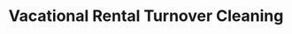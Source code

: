 ---
title: Vacational Rental Turnover Cleaning
permalink: "/vacational-rental-turnover-cleaning/"
banner-image: ../images/service-category/complete-janitorial-service-background.jpg
banner-heading: Vacational Rental Turnover Cleaning

body-heading: VACATIONAL RENTAL TURNOVER CLEANING
underline: ../images/underline.png
description: Lorem ipsum dolor sit amet, consectetur adipiscing elit, sed do eiusmod tempor 
 incididunt ut labore et dolore magna aliqua. Ut enim ad minim veniam, quis nostrud exercitation ullamco laboris nisi ut aliquip ex ea commodo consequat. Duis aute irure dolor in reprehenderit in voluptate velit esse cillum dolore eu fugiat nulla pariatur.<br><br>

 Lorem ipsum dolor sit amet, consectetur adipiscing elit, sed do eiusmod tempor incididunt ut labore et dolore magna aliqua. Ut enim ad minim veniam, quis nostrud exercitation ullamco laboris nisi ut aliquip ex ea commodo consequat. Duis aute irure dolor in reprehenderit in voluptate velit esse cillum dolore eu fugiat nulla pariatur.<br><br>

 Lorem ipsum dolor sit amet, consectetur adipiscing elit, sed do eiusmod tempor incididunt ut labore et dolore magna aliqua. Ut enim ad minim veniam, quis nostrud exercitation ullamco laboris nisi ut aliquip ex ea commodo consequat. Duis aute irure dolor in reprehenderit in voluptate velit esse cillum dolore eu fugiat nulla pariatur.

list-heading: 
list-one:
 
welcome-image: 
  
layout: services
---